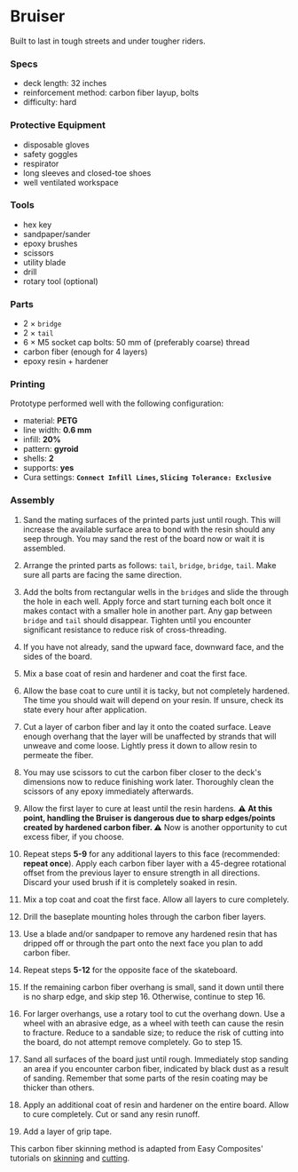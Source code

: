 # Bruiser
Built to last in tough streets and under tougher riders.

### Specs
- deck length: 32 inches
- reinforcement method: carbon fiber layup, bolts
- difficulty: hard

### Protective Equipment
- disposable gloves
- safety goggles
- respirator
- long sleeves and closed-toe shoes
- well ventilated workspace

### Tools
- hex key
- sandpaper/sander
- epoxy brushes
- scissors
- utility blade
- drill
- rotary tool (optional)

### Parts
- 2 × `bridge`
- 2 × `tail`
- 6 × M5 socket cap bolts: 50 mm of (preferably coarse) thread
- carbon fiber (enough for 4 layers)
- epoxy resin + hardener

### Printing
Prototype performed well with the following configuration:
- material: **PETG**
- line width: **0.6 mm**
- infill: **20%**
- pattern: **gyroid**
- shells: **2**
- supports: **yes**
- Cura settings: **`Connect Infill Lines`, `Slicing Tolerance: Exclusive`**

### Assembly
1. Sand the mating surfaces of the printed parts just until rough. This will increase the available surface area to bond with the resin should any seep through. You may sand the rest of the board now or wait it is assembled.

2. Arrange the printed parts as follows: `tail`, `bridge`, `bridge`, `tail`. Make sure all parts are facing the same direction.

3. Add the bolts from rectangular wells in the `bridge`s and slide the through the hole in each well. Apply force and start turning each bolt once it makes contact with a smaller hole in another part. Any gap between `bridge` and `tail` should disappear. Tighten until you encounter significant resistance to reduce risk of cross-threading.

4. If you have not already, sand the upward face, downward face, and the sides of the board.

5. Mix a base coat of resin and hardener and coat the first face.

6. Allow the base coat to cure until it is tacky, but not completely hardened. The time you should wait will depend on your resin. If unsure, check its state every hour after application.

7. Cut a layer of carbon fiber and lay it onto the coated surface. Leave enough overhang that the layer will be unaffected by strands that will unweave and come loose. Lightly press it down to allow resin to permeate the fiber.

8. You may use scissors to cut the carbon fiber closer to the deck's dimensions now to reduce finishing work later. Thoroughly clean the scissors of any epoxy immediately afterwards.

9. Allow the first layer to cure at least until the resin hardens. **⚠️ At this point, handling the Bruiser is dangerous due to sharp edges/points created by hardened carbon fiber. ⚠️** Now is another opportunity to cut excess fiber, if you choose.

10. Repeat steps **5-9** for any additional layers to this face (recommended: **repeat once**). Apply each carbon fiber layer with a 45-degree rotational offset from the previous layer to ensure strength in all directions. Discard your used brush if it is completely soaked in resin.

11. Mix a top coat and coat the first face. Allow all layers to cure completely.

12. Drill the baseplate mounting holes through the carbon fiber layers.

13. Use a blade and/or sandpaper to remove any hardened resin that has dripped off or through the part onto the next face you plan to add carbon fiber.

14. Repeat steps **5-12** for the opposite face of the skateboard.

15. If the remaining carbon fiber overhang is small, sand it down until there is no sharp edge, and skip step 16. Otherwise, continue to step 16.

16. For larger overhangs, use a rotary tool to cut the overhang down. Use a wheel with an abrasive edge, as a wheel with teeth can cause the resin to fracture. Reduce to a sandable size; to reduce the risk of cutting into the board, do not attempt remove completely. Go to step 15.

17. Sand all surfaces of the board just until rough. Immediately stop sanding an area if you encounter carbon fiber, indicated by black dust as a result of sanding. Remember that some parts of the resin coating may be thicker than others.

18. Apply an additional coat of resin and hardener on the entire board. Allow to cure completely. Cut or sand any resin runoff.

19. Add a layer of grip tape.

This carbon fiber skinning method is adapted from Easy Composites' tutorials on [skinning](https://www.easycomposites.co.uk/learning/cover-parts-in-carbon-fibre-by-skinning) and [cutting](https://www.easycomposites.co.uk/learning/how-to-cut-carbon-fibre-sheet-and-tube).
